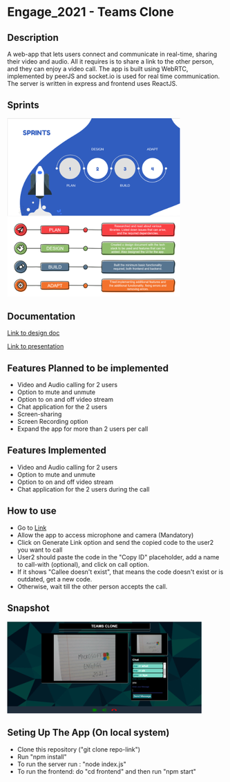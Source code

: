 # Engage_2021 - Teams Clone

## Description

A web-app that lets users connect and communicate in real-time, sharing their video and audio. All it requires is to share a link to the other person, and they can enjoy a video call. The app is built using WebRTC, implemented by peerJS and socket.io is used for real time communication. The server is written in express and frontend uses ReactJS.

## Sprints

<img src="screenshots/sprints.png" width="400" title="hover text">
<img src="screenshots/detailed_sprints.png" width="400" title="hover text">

## Documentation

[Link to design doc](https://docs.google.com/document/d/1UaCvR_9u_36I8OXF9Ece1V8L8c807iqHlo3d3E2qsdI/edit?usp=sharing)

[Link to presentation](https://docs.google.com/presentation/d/12O3CUv0XmOQnmYw16do7x_JQgMlgonJqgCcNqc2aZJM/edit?usp=sharing)

## Features Planned to be implemented

- Video and Audio calling for 2 users
- Option to mute and unmute
- Option to on and off video stream
- Chat application for the 2 users
- Screen-sharing
- Screen Recording option
- Expand the app for more than 2 users per call

## Features Implemented

- Video and Audio calling for 2 users
- Option to mute and unmute
- Option to on and off video stream
- Chat application for the 2 users during the call

## How to use

- Go to [Link](https://teams-engage-2021.netlify.app/)
- Allow the app to access microphone and camera (Mandatory)
- Click on Generate Link option and send the copied code to the user2 you want to call
- User2 should paste the code in the "Copy ID" placeholder, add a name to call-with (optional), and click on call option.
- If it shows "Callee doesn't exist", that means the code doesn't exist or is outdated, get a new code.
- Otherwise, wait till the other person accepts the call.

## Snapshot

<img src="screenshots/call2.png" width="450" >

## Seting Up The App (On local system)

- Clone this repository ("git clone repo-link")
- Run "npm install"
- To run the server run : "node index.js"
- To run the frontend: do "cd frontend" and then run "npm start"
